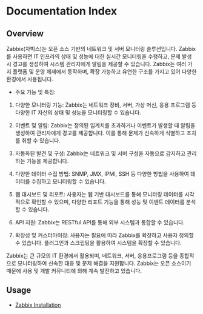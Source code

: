 # Documentation Index

## Overview

Zabbix(자빅스)는 오픈 소스 기반의 네트워크 및 서버 모니터링 솔루션입니다. Zabbix를 사용하면 IT 인프라의 상태 및 성능에 대한 실시간 모니터링을 수행하고, 문제 발생 시 경고를 생성하여 시스템 관리자에게 알림을 제공할 수 있습니다. Zabbix는 여러 가지 플랫폼 및 운영 체제에서 동작하며, 확장 가능하고 유연한 구조를 가지고 있어 다양한 환경에서 사용됩니다.

- 주요 기능 및 특징:

1. 다양한 모니터링 기능: Zabbix는 네트워크 장비, 서버, 가상 머신, 응용 프로그램 등 다양한 IT 자산의 상태 및 성능을 모니터링할 수 있습니다.

2. 이벤트 및 알림: Zabbix는 정의된 임계치를 초과하거나 이벤트가 발생할 때 알림을 생성하여 관리자에게 경고를 제공합니다. 이를 통해 문제가 신속하게 식별하고 조치를 취할 수 있습니다.

3. 자동화된 발견 및 구성: Zabbix는 네트워크 및 서버 구성을 자동으로 감지하고 관리하는 기능을 제공합니다.

4. 다양한 데이터 수집 방법: SNMP, JMX, IPMI, SSH 등 다양한 방법을 사용하여 데이터를 수집하고 모니터링할 수 있습니다.

5. 웹 대시보드 및 리포트: 사용자는 웹 기반 대시보드를 통해 모니터링 데이터를 시각적으로 확인할 수 있으며, 다양한 리포트 기능을 통해 성능 및 이벤트 데이터를 분석할 수 있습니다.

6. API 지원: Zabbix는 RESTful API를 통해 외부 시스템과 통합할 수 있습니다.

7. 확장성 및 커스터마이징: 사용자는 필요에 따라 Zabbix를 확장하고 사용자 정의할 수 있습니다. 플러그인과 스크립팅을 활용하여 시스템을 확장할 수 있습니다.

Zabbix는 큰 규모의 IT 환경에서 활용되며, 네트워크, 서버, 응용프로그램 등을 종합적으로 모니터링하여 신속한 대응 및 문제 해결을 지원합니다. Zabbix는 오픈 소스이기 때문에 사용 및 개발 커뮤니티에 의해 계속 발전하고 있습니다.

## Usage
- [Zabbix Installation](./installation.md)